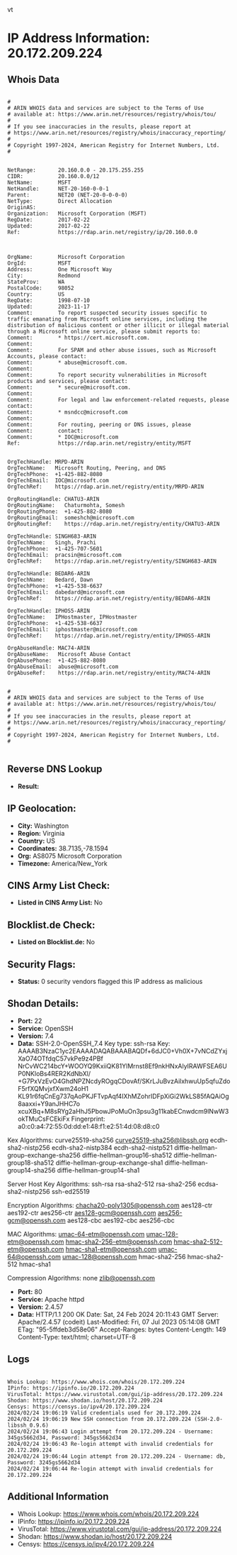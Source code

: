 vt
# IP Address Information: 20.172.209.224

## Whois Data
```

#
# ARIN WHOIS data and services are subject to the Terms of Use
# available at: https://www.arin.net/resources/registry/whois/tou/
#
# If you see inaccuracies in the results, please report at
# https://www.arin.net/resources/registry/whois/inaccuracy_reporting/
#
# Copyright 1997-2024, American Registry for Internet Numbers, Ltd.
#


NetRange:       20.160.0.0 - 20.175.255.255
CIDR:           20.160.0.0/12
NetName:        MSFT
NetHandle:      NET-20-160-0-0-1
Parent:         NET20 (NET-20-0-0-0-0)
NetType:        Direct Allocation
OriginAS:       
Organization:   Microsoft Corporation (MSFT)
RegDate:        2017-02-22
Updated:        2017-02-22
Ref:            https://rdap.arin.net/registry/ip/20.160.0.0



OrgName:        Microsoft Corporation
OrgId:          MSFT
Address:        One Microsoft Way
City:           Redmond
StateProv:      WA
PostalCode:     98052
Country:        US
RegDate:        1998-07-10
Updated:        2023-11-17
Comment:        To report suspected security issues specific to traffic emanating from Microsoft online services, including the distribution of malicious content or other illicit or illegal material through a Microsoft online service, please submit reports to:
Comment:        * https://cert.microsoft.com.  
Comment:        
Comment:        For SPAM and other abuse issues, such as Microsoft Accounts, please contact:
Comment:        * abuse@microsoft.com.  
Comment:        
Comment:        To report security vulnerabilities in Microsoft products and services, please contact:
Comment:        * secure@microsoft.com.  
Comment:        
Comment:        For legal and law enforcement-related requests, please contact:
Comment:        * msndcc@microsoft.com
Comment:        
Comment:        For routing, peering or DNS issues, please 
Comment:        contact:
Comment:        * IOC@microsoft.com
Ref:            https://rdap.arin.net/registry/entity/MSFT


OrgTechHandle: MRPD-ARIN
OrgTechName:   Microsoft Routing, Peering, and DNS
OrgTechPhone:  +1-425-882-8080 
OrgTechEmail:  IOC@microsoft.com
OrgTechRef:    https://rdap.arin.net/registry/entity/MRPD-ARIN

OrgRoutingHandle: CHATU3-ARIN
OrgRoutingName:   Chaturmohta, Somesh 
OrgRoutingPhone:  +1-425-882-8080 
OrgRoutingEmail:  someshch@microsoft.com
OrgRoutingRef:    https://rdap.arin.net/registry/entity/CHATU3-ARIN

OrgTechHandle: SINGH683-ARIN
OrgTechName:   Singh, Prachi 
OrgTechPhone:  +1-425-707-5601 
OrgTechEmail:  pracsin@microsoft.com
OrgTechRef:    https://rdap.arin.net/registry/entity/SINGH683-ARIN

OrgTechHandle: BEDAR6-ARIN
OrgTechName:   Bedard, Dawn 
OrgTechPhone:  +1-425-538-6637 
OrgTechEmail:  dabedard@microsoft.com
OrgTechRef:    https://rdap.arin.net/registry/entity/BEDAR6-ARIN

OrgTechHandle: IPHOS5-ARIN
OrgTechName:   IPHostmaster, IPHostmaster 
OrgTechPhone:  +1-425-538-6637 
OrgTechEmail:  iphostmaster@microsoft.com
OrgTechRef:    https://rdap.arin.net/registry/entity/IPHOS5-ARIN

OrgAbuseHandle: MAC74-ARIN
OrgAbuseName:   Microsoft Abuse Contact
OrgAbusePhone:  +1-425-882-8080 
OrgAbuseEmail:  abuse@microsoft.com
OrgAbuseRef:    https://rdap.arin.net/registry/entity/MAC74-ARIN


#
# ARIN WHOIS data and services are subject to the Terms of Use
# available at: https://www.arin.net/resources/registry/whois/tou/
#
# If you see inaccuracies in the results, please report at
# https://www.arin.net/resources/registry/whois/inaccuracy_reporting/
#
# Copyright 1997-2024, American Registry for Internet Numbers, Ltd.
#


```
## Reverse DNS Lookup
- **Result:** 

## IP Geolocation:
- **City:** Washington
- **Region:** Virginia
- **Country:** US
- **Coordinates:** 38.7135,-78.1594
- **Org:** AS8075 Microsoft Corporation
- **Timezone:** America/New_York

## CINS Army List Check:
- **Listed in CINS Army List:** 
No

## Blocklist.de Check:
- **Listed on Blocklist.de:** 
No

## Security Flags:
- **Status:** 0 security vendors flagged this IP address as malicious

## Shodan Details:
- **Port:** 22
- **Service:** OpenSSH
- **Version:** 7.4
- **Data:** SSH-2.0-OpenSSH_7.4
Key type: ssh-rsa
Key: AAAAB3NzaC1yc2EAAAADAQABAAABAQDf+6dJC0+Vh0X+7vNCdZYxjXaO74OTfdqC57vkPe9z4PBf
NrCvWC214bcY+WOOYQ9KxiiQK81YlMrnst8Ef9nkHNxAlyIRAWFSEA6UP0NKloBs4RER2KdNbXl/
+G7PxVzEvO4GhdNPZNcdyROgqCDovAf/SKrLJuBvzAilxhwuUp5qfuZdoF5rfXQMvjxfXwm24oH1
KL91r6fqCnEg737qAoPKJFTvpAqf4IXhMZohrIDFpXiGi2WkLS85fAQAiOg8aaxxi+Y9anJHHC7o
xcuXBq+M8sRYg2aHhJ5PbowJPoMuOn3psu3g11kabECnwdcm9lNwW3okTMuCsFCEkiFx
Fingerprint: a0:c0:a4:72:55:0d:dd:e1:48:f1:e2:51:4d:08:d8:c0

Kex Algorithms:
	curve25519-sha256
	curve25519-sha256@libssh.org
	ecdh-sha2-nistp256
	ecdh-sha2-nistp384
	ecdh-sha2-nistp521
	diffie-hellman-group-exchange-sha256
	diffie-hellman-group16-sha512
	diffie-hellman-group18-sha512
	diffie-hellman-group-exchange-sha1
	diffie-hellman-group14-sha256
	diffie-hellman-group14-sha1

Server Host Key Algorithms:
	ssh-rsa
	rsa-sha2-512
	rsa-sha2-256
	ecdsa-sha2-nistp256
	ssh-ed25519

Encryption Algorithms:
	chacha20-poly1305@openssh.com
	aes128-ctr
	aes192-ctr
	aes256-ctr
	aes128-gcm@openssh.com
	aes256-gcm@openssh.com
	aes128-cbc
	aes192-cbc
	aes256-cbc

MAC Algorithms:
	umac-64-etm@openssh.com
	umac-128-etm@openssh.com
	hmac-sha2-256-etm@openssh.com
	hmac-sha2-512-etm@openssh.com
	hmac-sha1-etm@openssh.com
	umac-64@openssh.com
	umac-128@openssh.com
	hmac-sha2-256
	hmac-sha2-512
	hmac-sha1

Compression Algorithms:
	none
	zlib@openssh.com


- **Port:** 80
- **Service:** Apache httpd
- **Version:** 2.4.57
- **Data:** HTTP/1.1 200 OK
Date: Sat, 24 Feb 2024 20:11:43 GMT
Server: Apache/2.4.57 (codeit)
Last-Modified: Fri, 07 Jul 2023 05:14:08 GMT
ETag: "95-5ffdeb3d58e06"
Accept-Ranges: bytes
Content-Length: 149
Content-Type: text/html; charset=UTF-8



## Logs
```

Whois Lookup: https://www.whois.com/whois/20.172.209.224
IPinfo: https://ipinfo.io/20.172.209.224
VirusTotal: https://www.virustotal.com/gui/ip-address/20.172.209.224
Shodan: https://www.shodan.io/host/20.172.209.224
Censys: https://censys.io/ipv4/20.172.209.224
2024/02/24 19:06:19 Valid credentials used for 20.172.209.224
2024/02/24 19:06:19 New SSH connection from 20.172.209.224 (SSH-2.0-libssh_0.9.6)
2024/02/24 19:06:43 Login attempt from 20.172.209.224 - Username: 345gs5662d34, Password: 345gs5662d34
2024/02/24 19:06:43 Re-login attempt with invalid credentials for 20.172.209.224
2024/02/24 19:06:44 Login attempt from 20.172.209.224 - Username: db, Password: 3245gs5662d34
2024/02/24 19:06:44 Re-login attempt with invalid credentials for 20.172.209.224

```
## Additional Information
- Whois Lookup: https://www.whois.com/whois/20.172.209.224
- IPinfo: https://ipinfo.io/20.172.209.224
- VirusTotal: https://www.virustotal.com/gui/ip-address/20.172.209.224
- Shodan: https://www.shodan.io/host/20.172.209.224
- Censys: https://censys.io/ipv4/20.172.209.224

